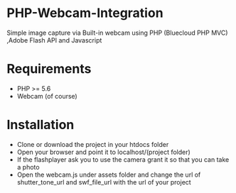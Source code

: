 # PHP-Webcam-Integration
Simple image capture via Built-in webcam using PHP (Bluecloud PHP MVC) ,Adobe Flash API and Javascript

# Requirements
* PHP >= 5.6
* Webcam (of course)

# Installation

* Clone or download the project in your htdocs folder
* Open your browser and point it to localhost/(project folder)
* If the flashplayer ask you to use the camera grant it so that you can take a photo
* Open the webcam.js under assets folder and change the url of shutter_tone_url and swf_file_url with the url of your project
